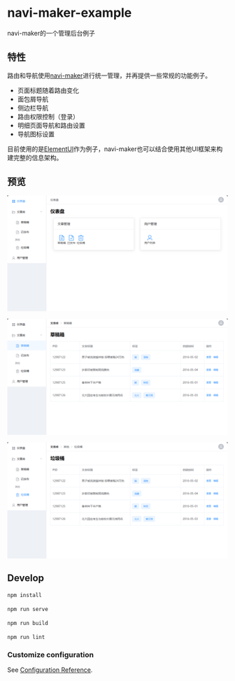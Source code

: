 # navi-maker-example

navi-maker的一个管理后台例子

## 特性

路由和导航使用[navi-maker](https://github.com/lpreterite/navi-maker)进行统一管理，并再提供一些常规的功能例子。

- 页面标题随着路由变化
- 面包屑导航
- 侧边栏导航
- 路由权限控制（登录）
- 明细页面导航和路由设置
- 导航图标设置

目前使用的是[ElementUI](https://element.eleme.cn/#/zh-CN)作为例子，navi-maker也可以结合使用其他UI框架来构建完整的信息架构。

## 预览

![](./docs/管理后台-仪表盘.png)

![](./docs/管理后台-草稿箱.png)

![](./docs/管理后台-其他-垃圾桶.png)


## Develop

```
npm install

npm run serve

npm run build

npm run lint
```

### Customize configuration
See [Configuration Reference](https://cli.vuejs.org/config/).
